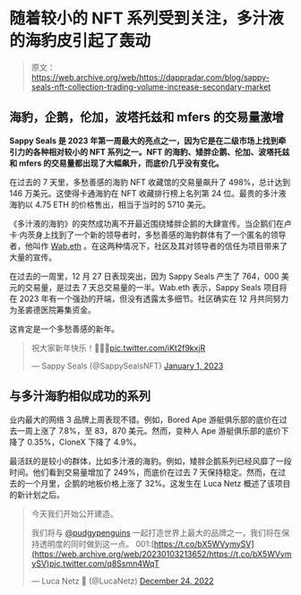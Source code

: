 # 随着较小的 NFT 系列受到关注，多汁液的海豹皮引起了轰动

> 原文：<https://web.archive.org/web/https://dappradar.com/blog/sappy-seals-nft-collection-trading-volume-increase-secondary-market>

## 海豹，企鹅，伦加，波塔托兹和 mfers 的交易量激增

**Sappy Seals 是 2023 年第一周最大的亮点之一，因为它是在二级市场上找到牵引力的各种相对较小的 NFT 系列之一。NFT 的海豹、矮胖企鹅、伦加、波塔托兹和 mfers 的交易量都出现了大幅飙升，而底价几乎没有变化。**

在过去的 7 天里，多愁善感的海豹 NFT 收藏馆的交易量飙升了 498%，总计达到 146 万美元。这使得卡通海豹在 NFT 收藏排行榜上名列第 24 位。最贵的多汁液海豹以 4.75 ETH 的价格售出，相当于当时的 5710 美元。

《多汁液的海豹》的突然成功离不开最近围绕矮胖企鹅的大肆宣传。当企鹅们在卢卡·内茨身上找到了一个新的领导者时，多愁善感的海豹群体有了一个匿名的领导者，他叫作 [Wab.eth](https://web.archive.org/web/20230103213652/https://www.twitter.com/wabdoteth) 。在这两种情况下，社区及其对领导者的信任为项目带来了大量的宣传。

在过去的一周里，12 月 27 日表现突出，因为 Sappy Seals 产生了 764，000 美元的交易量，是过去 7 天总交易量的一半。Wab.eth 表示，Sappy Seals 项目将在 2023 年有一个强劲的开端，但没有透露太多细节。社区确实在 12 月共同努力为圣裘德医院筹集资金。

这肯定是一个多愁善感的新年。

> 祝大家新年快乐！🥂🎉🎊[pic.twitter.com/iKt2f9kxjR](https://web.archive.org/web/20230103213652/https://t.co/iKt2f9kxjR)
> 
> — Sappy Seals (@SappySealsNFT) [January 1, 2023](https://web.archive.org/web/20230103213652/https://twitter.com/SappySealsNFT/status/1609656419204173827?ref_src=twsrc%5Etfw)

## 与多汁海豹相似成功的系列

业内最大的网络 3 品牌上周表现不错。例如，Bored Ape 游艇俱乐部的底价在过去一周上涨了 7.8%，至 83，870 美元。然而，变种人 Ape 游艇俱乐部的底价下降了 0.35%，CloneX 下降了 4.9%。

最活跃的是较小的群体，比如多汁液的海豹。例如，矮胖企鹅系列已经风靡了一段时间。他们看到交易量增加了 249%，而底价在过去 7 天保持稳定。然而，在过去的一个月里，企鹅的地板价格上涨了 32%。这发生在 Luca Netz 概述了该项目的新计划之后。

> 今天我们开始公开建造。
> 
> 我们将与 [@pudgypenguins](https://web.archive.org/web/20230103213652/https://twitter.com/pudgypenguins?ref_src=twsrc%5Etfw) 一起打造世界上最大的品牌之一，我们将在保持透明度的同时做到这一点。
> 001:[https://t.co/bX5WVymySV](https://web.archive.org/web/20230103213652/https://t.co/bX5WVymySV)pic.twitter.com/q8Ssmn4WqT
> 
> — Luca Netz 🐧 (@LucaNetz) [December 24, 2022](https://web.archive.org/web/20230103213652/https://twitter.com/LucaNetz/status/1606468102451068929?ref_src=twsrc%5Etfw)